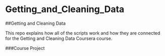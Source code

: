 Getting_and_Cleaning_Data
=========================
##Getting and Cleaning Data

This repo explains how all of the scripts work and how they are connected for the Getting and Cleaning Data Coursera course.

###Course Project
